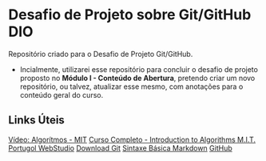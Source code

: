 # Desafio de Projeto sobre Git/GitHub DIO
Repositório criado para o Desafio de Projeto Git/GitHub.
- Incialmente, utilizarei esse repositório para concluir o desafio de projeto proposto no **Módulo I - Conteúdo de Abertura**, pretendo criar um novo repositório, ou talvez, atualizar esse mesmo, com anotações para o conteúdo geral do curso.

## Links Úteis
[Vídeo: Algorítmos - MIT](https://www.youtube.com/watch?v=HtSuA80QTyo&list=PLUl4u3cNGP61Oq3tWYp6V_F-5jb5L2iHb)
[Curso Completo - Introduction to Algorithms M.I.T.](https://ocw.mit.edu/courses/6-006-introduction-to-algorithms-fall-2011/)
[Portugol WebStudio](https://portugol-webstudio.cubos.io/)
[Download Git](https://git-scm.com/downloads)
[Sintaxe Básica Markdown](https://www.markdownguide.org/basic-syntax/)
[GitHub](https://github.com/)
